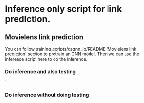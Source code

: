# Inference only script for link prediction.

## Movielens link prediction
You can follow training_scripts/gsgnn_lp/README 'Movielens link prediction' section to pretrain an GNN model. Then we can use the inference script here to do the inference.


### Do inference and also testing
``

### Do inference without doing testing
